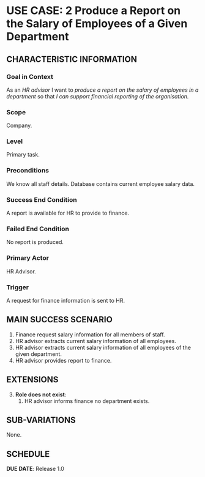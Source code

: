 # USE CASE: 2 Produce a Report on the Salary of Employees of a Given Department

## CHARACTERISTIC INFORMATION

### Goal in Context

As an *HR advisor* I want to *produce a report on the salary of employees in a department* so that *I can support financial reporting of the organisation.*

### Scope

Company.

### Level

Primary task.

### Preconditions

We know all staff details.  Database contains current employee salary data.

### Success End Condition

A report is available for HR to provide to finance.

### Failed End Condition

No report is produced.

### Primary Actor

HR Advisor.

### Trigger

A request for finance information is sent to HR.

## MAIN SUCCESS SCENARIO

1. Finance request salary information for all members of staff.
2. HR advisor extracts current salary information of all employees.
3. HR advisor extracts current salary information of all employees of the given department.
4. HR advisor provides report to finance.

## EXTENSIONS

3. **Role does not exist**:
    1. HR advisor informs finance no department exists.

## SUB-VARIATIONS

None.

## SCHEDULE

**DUE DATE**: Release 1.0
